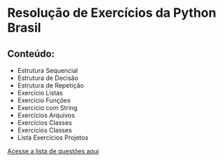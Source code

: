 # Resolução de Exercícios da Python Brasil


<h2>Conteúdo:</h2>
<ul>
    <li>Estrutura Sequencial</li>
    <li>Estrutura de Decisão</li>
    <li>Estrutura de Repetição</li>
    <li>Exercício Listas</li>
    <li>Exercício Funções</li>
    <li>Exercício com String</li>
    <li>Exercícios Arquivos</li>
    <li>Exercícios Classes</li>
    <li>Exercícios Classes</li>
    <li>Lista Exercícios Projetos</li>
</ul>

[ Acesse a lista de questões aqui]("https://wiki.python.org.br/ListaDeExercicios")
